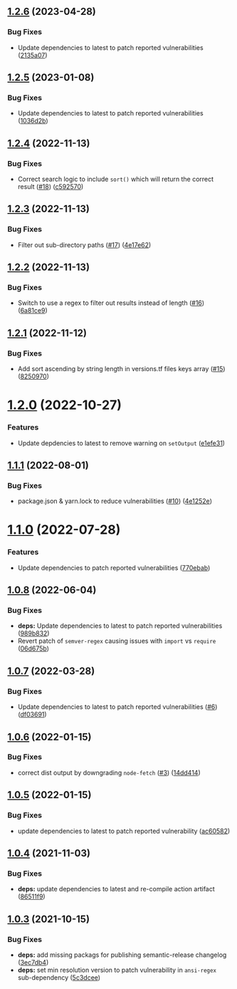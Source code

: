 ## [1.2.6](https://github.com/clowdhaus/terraform-min-max/compare/v1.2.5...v1.2.6) (2023-04-28)


### Bug Fixes

* Update dependencies to latest to patch reported vulnerabilities ([2135a07](https://github.com/clowdhaus/terraform-min-max/commit/2135a07cc54e4124a4ea504b222f58b925cc0d16))

## [1.2.5](https://github.com/clowdhaus/terraform-min-max/compare/v1.2.4...v1.2.5) (2023-01-08)


### Bug Fixes

* Update dependencies to latest to patch reported vulnerabilities ([1036d2b](https://github.com/clowdhaus/terraform-min-max/commit/1036d2b5ae252f6c5536519702dc76028ef1fa48))

## [1.2.4](https://github.com/clowdhaus/terraform-min-max/compare/v1.2.3...v1.2.4) (2022-11-13)


### Bug Fixes

* Correct search logic to include `sort()` which will return the correct result ([#18](https://github.com/clowdhaus/terraform-min-max/issues/18)) ([c592570](https://github.com/clowdhaus/terraform-min-max/commit/c592570b641f1c4050371eb10a36c8b3084f05e6))

## [1.2.3](https://github.com/clowdhaus/terraform-min-max/compare/v1.2.2...v1.2.3) (2022-11-13)


### Bug Fixes

* Filter out sub-directory paths ([#17](https://github.com/clowdhaus/terraform-min-max/issues/17)) ([4e17e62](https://github.com/clowdhaus/terraform-min-max/commit/4e17e62c0caec29df4a932ca9379306ae075de25))

## [1.2.2](https://github.com/clowdhaus/terraform-min-max/compare/v1.2.1...v1.2.2) (2022-11-13)


### Bug Fixes

* Switch to use a regex to filter out results instead of length ([#16](https://github.com/clowdhaus/terraform-min-max/issues/16)) ([6a81ce9](https://github.com/clowdhaus/terraform-min-max/commit/6a81ce9986c92312c78609995aa33c4c0e4ccd40))

## [1.2.1](https://github.com/clowdhaus/terraform-min-max/compare/v1.2.0...v1.2.1) (2022-11-12)


### Bug Fixes

* Add sort ascending by string length in versions.tf files keys array ([#15](https://github.com/clowdhaus/terraform-min-max/issues/15)) ([8250970](https://github.com/clowdhaus/terraform-min-max/commit/8250970624bba09f5d3e3b396c9cd0f521b8220b))

# [1.2.0](https://github.com/clowdhaus/terraform-min-max/compare/v1.1.1...v1.2.0) (2022-10-27)


### Features

* Update depdencies to latest to remove warning on `setOutput` ([e1efe31](https://github.com/clowdhaus/terraform-min-max/commit/e1efe311319da6635d8a8095b8ce936e6d335581))

## [1.1.1](https://github.com/clowdhaus/terraform-min-max/compare/v1.1.0...v1.1.1) (2022-08-01)


### Bug Fixes

* package.json & yarn.lock to reduce vulnerabilities ([#10](https://github.com/clowdhaus/terraform-min-max/issues/10)) ([4e1252e](https://github.com/clowdhaus/terraform-min-max/commit/4e1252eba3723803affb633ccd5df84170e4fa87))

# [1.1.0](https://github.com/clowdhaus/terraform-min-max/compare/v1.0.8...v1.1.0) (2022-07-28)


### Features

* Update dependencies to patch reported vulnerabilities ([770ebab](https://github.com/clowdhaus/terraform-min-max/commit/770ebab21c37899d98ddd31a1fbf3d4dc3ee0022))

## [1.0.8](https://github.com/clowdhaus/terraform-min-max/compare/v1.0.7...v1.0.8) (2022-06-04)


### Bug Fixes

* **deps:** Update dependencies to latest to patch reported vulnerabilities ([989b832](https://github.com/clowdhaus/terraform-min-max/commit/989b8328febeb0f4eaa214fd190e6d786628cde7))
* Revert patch of `semver-regex` causing issues with `import` vs `require` ([06d675b](https://github.com/clowdhaus/terraform-min-max/commit/06d675b45b1a0f5bf5d8c8a9720593bf7e1b5604))

## [1.0.7](https://github.com/clowdhaus/terraform-min-max/compare/v1.0.6...v1.0.7) (2022-03-28)


### Bug Fixes

* Update dependencies to latest to patch reported vulnerabilities ([#6](https://github.com/clowdhaus/terraform-min-max/issues/6)) ([df03691](https://github.com/clowdhaus/terraform-min-max/commit/df036915208a27a559dc769f7c6a1413c55c58dd))

## [1.0.6](https://github.com/clowdhaus/terraform-min-max/compare/v1.0.5...v1.0.6) (2022-01-15)


### Bug Fixes

* correct dist output by downgrading `node-fetch` ([#3](https://github.com/clowdhaus/terraform-min-max/issues/3)) ([14dd414](https://github.com/clowdhaus/terraform-min-max/commit/14dd41404de18a3cb8b898eb87ea56809fd7ce02))

## [1.0.5](https://github.com/clowdhaus/terraform-min-max/compare/v1.0.4...v1.0.5) (2022-01-15)


### Bug Fixes

* update dependencies to latest to patch reported vulnerability ([ac60582](https://github.com/clowdhaus/terraform-min-max/commit/ac605826692ed7fd8a73b94f0df1b440dcf9a144))

## [1.0.4](https://github.com/clowdhaus/terraform-min-max/compare/v1.0.3...v1.0.4) (2021-11-03)


### Bug Fixes

* **deps:** update dependencies to latest and re-compile action artifact ([86511f9](https://github.com/clowdhaus/terraform-min-max/commit/86511f9f178cc636ac2eb00ffdfe73f77090fa52))

## [1.0.3](https://github.com/clowdhaus/terraform-min-max/compare/v1.0.2...v1.0.3) (2021-10-15)


### Bug Fixes

* **deps:** add missing packags for publishing semantic-release changelog ([3ec7db4](https://github.com/clowdhaus/terraform-min-max/commit/3ec7db4b9648dd28b970f847768eeeee93373cf3))
* **deps:** set min resolution version to patch vulnerability in `ansi-regex` sub-dependency ([5c3dcee](https://github.com/clowdhaus/terraform-min-max/commit/5c3dcee3c43fe9da8c3cac99c3c13d73dd970ca6))
